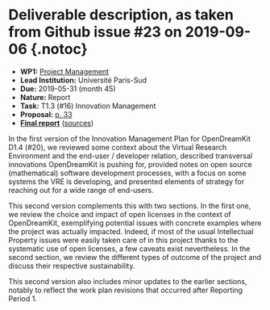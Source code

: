 # Deliverable description, as taken from Github issue #23 on 2019-09-06 {.notoc}

- **WP1:** [Project Management](https://github.com/OpenDreamKit/OpenDreamKit/tree/master/WP1)
- **Lead Institution:** Université Paris-Sud
- **Due:** 2019-05-31 (month 45)
- **Nature:** Report
- **Task:** T1.3 (#16) Innovation Management
- **Proposal:** [p. 33](https://github.com/OpenDreamKit/OpenDreamKit/raw/master/Proposal/proposal-www.pdf)
- **[Final report](https://github.com/OpenDreamKit/OpenDreamKit/raw/master/WP1/D1.7/report-final.pdf)** ([sources](https://github.com/OpenDreamKit/OpenDreamKit/raw/master/WP1/D1.7/))

In the first version of the Innovation Management Plan for OpenDreamKit D1.4 (#20), we reviewed some context about the Virtual Research Environment and the end-user / developer relation, described transversal innovations OpenDreamKit is pushing for, provided notes on open source (mathematical) software development  processes, with a focus on some systems the VRE is developing, and presented  elements of strategy for reaching out for a wide range of end-users.

This second version complements this with two sections. In the first one, we review the choice and impact of open licenses in the context of OpenDreamKit, exemplifying potential issues with concrete examples where the project was actually impacted. Indeed, if most of the usual Intellectual Property issues were easily taken care of in this project thanks to the systematic use of open licenses, a few caveats exist nevertheless. In the second section, we review the different types of outcome of the project and discuss their respective sustainability.

This second version also includes minor updates to the earlier sections, notably to reflect the work plan revisions that occurred after Reporting Period 1.
